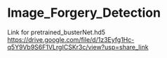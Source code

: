 # Image_Forgery_Detection
Link for pretrained_busterNet.hd5
https://drive.google.com/file/d/1z3Eyfg1Hc-q5Y9Vb9S6F1VLrgICSKr3c/view?usp=share_link
